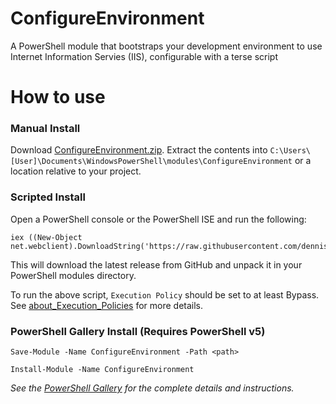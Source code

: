 # ConfigureEnvironment

A PowerShell module that bootstraps your development environment to use Internet Information Servies (IIS), configurable with a terse script




How to use
=============


### Manual Install

Download [ConfigureEnvironment.zip](https://github.com/dennisroche/ConfigureEnvironment/releases/download/v0.1-alpha/ConfigureEnvironment.zip). 
Extract the contents into `C:\Users\[User]\Documents\WindowsPowerShell\modules\ConfigureEnvironment` or a location relative to your project.


### Scripted Install

Open a PowerShell console or the PowerShell ISE and run the following:

```
iex ((New-Object net.webclient).DownloadString('https://raw.githubusercontent.com/dennisroche/ConfigureEnvironment/master/install.ps1'))
```

This will download the latest release from GitHub and unpack it in your PowerShell modules directory.

To run the above script, `Execution Policy` should be set to at least Bypass. See [about_Execution_Policies](https://technet.microsoft.com/en-us/library/hh847748.aspx) for more details.


### PowerShell Gallery Install (Requires PowerShell v5)

```
Save-Module -Name ConfigureEnvironment -Path <path>
```

```
Install-Module -Name ConfigureEnvironment
```

_See the [PowerShell Gallery](http://www.powershellgallery.com/packages/ConfigureEnvironment/) for the complete details and instructions._